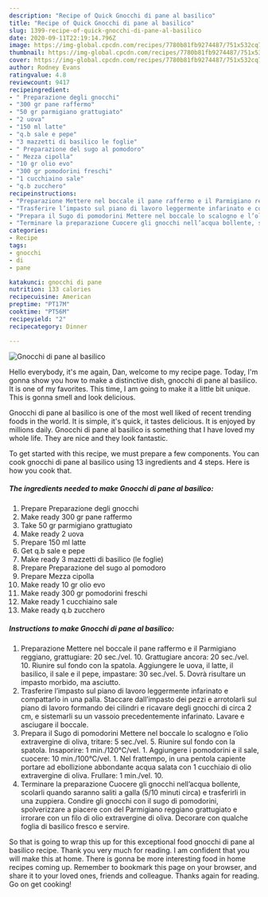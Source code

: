 ```yaml
---
description: "Recipe of Quick Gnocchi di pane al basilico"
title: "Recipe of Quick Gnocchi di pane al basilico"
slug: 1399-recipe-of-quick-gnocchi-di-pane-al-basilico
date: 2020-09-11T22:19:14.796Z
image: https://img-global.cpcdn.com/recipes/7780b81fb9274487/751x532cq70/gnocchi-di-pane-al-basilico-recipe-main-photo.jpg
thumbnail: https://img-global.cpcdn.com/recipes/7780b81fb9274487/751x532cq70/gnocchi-di-pane-al-basilico-recipe-main-photo.jpg
cover: https://img-global.cpcdn.com/recipes/7780b81fb9274487/751x532cq70/gnocchi-di-pane-al-basilico-recipe-main-photo.jpg
author: Rodney Evans
ratingvalue: 4.8
reviewcount: 9417
recipeingredient:
- " Preparazione degli gnocchi"
- "300 gr pane raffermo"
- "50 gr parmigiano grattugiato"
- "2 uova"
- "150 ml latte"
- "q.b sale e pepe"
- "3 mazzetti di basilico le foglie"
- " Preparazione del sugo al pomodoro"
- " Mezza cipolla"
- "10 gr olio evo"
- "300 gr pomodorini freschi"
- "1 cucchiaino sale"
- "q.b zucchero"
recipeinstructions:
- "Preparazione Mettere nel boccale il pane raffermo e il Parmigiano reggiano, grattugiare: 20 sec./vel. 10. Grattugiare ancora: 20 sec./vel. 10. Riunire sul fondo con la spatola. Aggiungere le uova, il latte, il basilico, il sale e il pepe, impastare: 30 sec./vel. 5. Dovrà risultare un impasto morbido, ma asciutto."
- "Trasferire l’impasto sul piano di lavoro leggermente infarinato e compattarlo in una palla. Staccare dall’impasto dei pezzi e arrotolarli sul piano di lavoro formando dei cilindri e ricavare degli gnocchi di circa 2 cm, e sistemarli su un vassoio precedentemente infarinato. Lavare e asciugare il boccale."
- "Prepara il Sugo di pomodorini Mettere nel boccale lo scalogno e l’olio extravergine di oliva, tritare: 5 sec./vel. 5. Riunire sul fondo con la spatola. Insaporire: 1 min./120°C/vel. 1. Aggiungere i pomodorini e il sale, cuocere: 10 min./100°C/vel. 1. Nel frattempo, in una pentola capiente portare ad ebollizione abbondante acqua salata con 1 cucchiaio di olio extravergine di oliva. Frullare: 1 min./vel. 10."
- "Terminare la preparazione Cuocere gli gnocchi nell’acqua bollente, scolarli quando saranno saliti a galla (5/10 minuti circa) e trasferirli in una zuppiera. Condire gli gnocchi con il sugo di pomodorini, spolverizzare a piacere con del Parmigiano reggiano grattugiato e irrorare con un filo di olio extravergine di oliva. Decorare con qualche foglia di basilico fresco e servire."
categories:
- Recipe
tags:
- gnocchi
- di
- pane

katakunci: gnocchi di pane 
nutrition: 133 calories
recipecuisine: American
preptime: "PT17M"
cooktime: "PT56M"
recipeyield: "2"
recipecategory: Dinner

---
```



![Gnocchi di pane al basilico](https://img-global.cpcdn.com/recipes/7780b81fb9274487/751x532cq70/gnocchi-di-pane-al-basilico-recipe-main-photo.jpg)

Hello everybody, it's me again, Dan, welcome to my recipe page. Today, I'm gonna show you how to make a distinctive dish, gnocchi di pane al basilico. It is one of my favorites. This time, I am going to make it a little bit unique. This is gonna smell and look delicious.



Gnocchi di pane al basilico is one of the most well liked of recent trending foods in the world. It is simple, it's quick, it tastes delicious. It is enjoyed by millions daily. Gnocchi di pane al basilico is something that I have loved my whole life. They are nice and they look fantastic.


To get started with this recipe, we must prepare a few components. You can cook gnocchi di pane al basilico using 13 ingredients and 4 steps. Here is how you cook that.

<!--inarticleads1-->

##### The ingredients needed to make Gnocchi di pane al basilico:

1. Prepare  Preparazione degli gnocchi
1. Make ready 300 gr pane raffermo
1. Take 50 gr parmigiano grattugiato
1. Make ready 2 uova
1. Prepare 150 ml latte
1. Get q.b sale e pepe
1. Make ready 3 mazzetti di basilico (le foglie)
1. Prepare  Preparazione del sugo al pomodoro
1. Prepare  Mezza cipolla
1. Make ready 10 gr olio evo
1. Make ready 300 gr pomodorini freschi
1. Make ready 1 cucchiaino sale
1. Make ready q.b zucchero




<!--inarticleads2-->

##### Instructions to make Gnocchi di pane al basilico:

1. Preparazione Mettere nel boccale il pane raffermo e il Parmigiano reggiano, grattugiare: 20 sec./vel. 10. Grattugiare ancora: 20 sec./vel. 10. Riunire sul fondo con la spatola. Aggiungere le uova, il latte, il basilico, il sale e il pepe, impastare: 30 sec./vel. 5. Dovrà risultare un impasto morbido, ma asciutto.
1. Trasferire l’impasto sul piano di lavoro leggermente infarinato e compattarlo in una palla. Staccare dall’impasto dei pezzi e arrotolarli sul piano di lavoro formando dei cilindri e ricavare degli gnocchi di circa 2 cm, e sistemarli su un vassoio precedentemente infarinato. Lavare e asciugare il boccale.
1. Prepara il Sugo di pomodorini Mettere nel boccale lo scalogno e l’olio extravergine di oliva, tritare: 5 sec./vel. 5. Riunire sul fondo con la spatola. Insaporire: 1 min./120°C/vel. 1. Aggiungere i pomodorini e il sale, cuocere: 10 min./100°C/vel. 1. Nel frattempo, in una pentola capiente portare ad ebollizione abbondante acqua salata con 1 cucchiaio di olio extravergine di oliva. Frullare: 1 min./vel. 10.
1. Terminare la preparazione Cuocere gli gnocchi nell’acqua bollente, scolarli quando saranno saliti a galla (5/10 minuti circa) e trasferirli in una zuppiera. Condire gli gnocchi con il sugo di pomodorini, spolverizzare a piacere con del Parmigiano reggiano grattugiato e irrorare con un filo di olio extravergine di oliva. Decorare con qualche foglia di basilico fresco e servire.




So that is going to wrap this up for this exceptional food gnocchi di pane al basilico recipe. Thank you very much for reading. I am confident that you will make this at home. There is gonna be more interesting food in home recipes coming up. Remember to bookmark this page on your browser, and share it to your loved ones, friends and colleague. Thanks again for reading. Go on get cooking!
